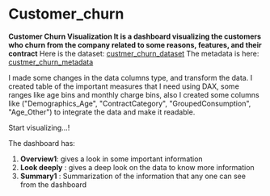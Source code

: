 # Customer_churn
**Customer Churn Visualization  It is a dashboard visualizing the customers who churn from the company related to some reasons, features, and their contract** 
Here is the dataset: [custmer_churn_dataset](https://drive.google.com/file/d/1bJM2PIosuFAu3hpxISyAelDfhcGstEo2/view?usp=sharing)
The metadata is here: [custmer_churn_metadata](https://drive.google.com/file/d/1f9LfTUcYXfLtte9z-9I9GVY-HaTgfUIk/view?usp=sharing)

I made some changes in the data columns type, and transform the data.
I created table of the important measures that I need using DAX, some ranges like age bins and monthly charge bins, also I created some columns like ("Demographics_Age", "ContractCategory", "GroupedConsumption", "Age_Other") to integrate the data and make it readable.

Start visualizing...!

The dashboard has:
1. **Overview1**: gives a look in some important information
2. **Look deeply** : gives a deep look on the data to know more information
3. **Summary1** : Summarization of the information that any one can see from the dashboard
